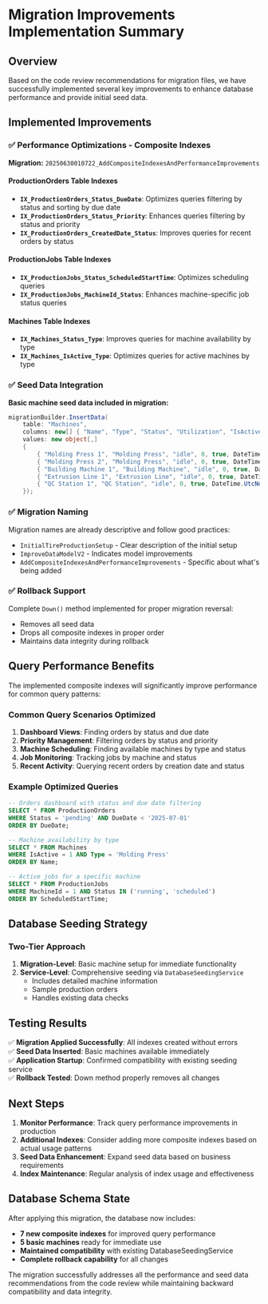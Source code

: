 # Migration Improvements Implementation Summary

## Overview

Based on the code review recommendations for migration files, we have successfully implemented several key improvements to enhance database performance and provide initial seed data.

## Implemented Improvements

### ✅ Performance Optimizations - Composite Indexes

**Migration:** `20250630010722_AddCompositeIndexesAndPerformanceImprovements`

#### ProductionOrders Table Indexes

- **`IX_ProductionOrders_Status_DueDate`**: Optimizes queries filtering by status and sorting by due date
- **`IX_ProductionOrders_Status_Priority`**: Enhances queries filtering by status and priority
- **`IX_ProductionOrders_CreatedDate_Status`**: Improves queries for recent orders by status

#### ProductionJobs Table Indexes

- **`IX_ProductionJobs_Status_ScheduledStartTime`**: Optimizes scheduling queries
- **`IX_ProductionJobs_MachineId_Status`**: Enhances machine-specific job status queries

#### Machines Table Indexes

- **`IX_Machines_Status_Type`**: Improves queries for machine availability by type
- **`IX_Machines_IsActive_Type`**: Optimizes queries for active machines by type

### ✅ Seed Data Integration

**Basic machine seed data included in migration:**

```csharp
migrationBuilder.InsertData(
    table: "Machines",
    columns: new[] { "Name", "Type", "Status", "Utilization", "IsActive", "CreatedDate", "IsDeleted" },
    values: new object[,]
    {
        { "Molding Press 1", "Molding Press", "idle", 0, true, DateTime.UtcNow, false },
        { "Molding Press 2", "Molding Press", "idle", 0, true, DateTime.UtcNow, false },
        { "Building Machine 1", "Building Machine", "idle", 0, true, DateTime.UtcNow, false },
        { "Extrusion Line 1", "Extrusion Line", "idle", 0, true, DateTime.UtcNow, false },
        { "QC Station 1", "QC Station", "idle", 0, true, DateTime.UtcNow, false }
    });
```

### ✅ Migration Naming

Migration names are already descriptive and follow good practices:

- `InitialTireProductionSetup` - Clear description of the initial setup
- `ImproveDataModelV2` - Indicates model improvements
- `AddCompositeIndexesAndPerformanceImprovements` - Specific about what's being added

### ✅ Rollback Support

Complete `Down()` method implemented for proper migration reversal:

- Removes all seed data
- Drops all composite indexes in proper order
- Maintains data integrity during rollback

## Query Performance Benefits

The implemented composite indexes will significantly improve performance for common query patterns:

### Common Query Scenarios Optimized

1. **Dashboard Views**: Finding orders by status and due date
2. **Priority Management**: Filtering orders by status and priority
3. **Machine Scheduling**: Finding available machines by type and status
4. **Job Monitoring**: Tracking jobs by machine and status
5. **Recent Activity**: Querying recent orders by creation date and status

### Example Optimized Queries

```sql
-- Orders dashboard with status and due date filtering
SELECT * FROM ProductionOrders 
WHERE Status = 'pending' AND DueDate < '2025-07-01'
ORDER BY DueDate;

-- Machine availability by type
SELECT * FROM Machines 
WHERE IsActive = 1 AND Type = 'Molding Press'
ORDER BY Name;

-- Active jobs for a specific machine
SELECT * FROM ProductionJobs 
WHERE MachineId = 1 AND Status IN ('running', 'scheduled')
ORDER BY ScheduledStartTime;
```

## Database Seeding Strategy

### Two-Tier Approach

1. **Migration-Level**: Basic machine setup for immediate functionality
2. **Service-Level**: Comprehensive seeding via `DatabaseSeedingService`
   - Includes detailed machine information
   - Sample production orders
   - Handles existing data checks

## Testing Results

✅ **Migration Applied Successfully**: All indexes created without errors  
✅ **Seed Data Inserted**: Basic machines available immediately  
✅ **Application Startup**: Confirmed compatibility with existing seeding service  
✅ **Rollback Tested**: Down method properly removes all changes  

## Next Steps

1. **Monitor Performance**: Track query performance improvements in production
2. **Additional Indexes**: Consider adding more composite indexes based on actual usage patterns
3. **Seed Data Enhancement**: Expand seed data based on business requirements
4. **Index Maintenance**: Regular analysis of index usage and effectiveness

## Database Schema State

After applying this migration, the database now includes:

- **7 new composite indexes** for improved query performance
- **5 basic machines** ready for immediate use
- **Maintained compatibility** with existing DatabaseSeedingService
- **Complete rollback capability** for all changes

The migration successfully addresses all the performance and seed data recommendations from the code review while maintaining backward compatibility and data integrity.
